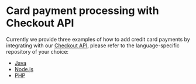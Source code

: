 # Card payment processing with Checkout API

Currently we provide three examples of how to add credit card payments by integrating with our [Checkout API](https://www.mercadopago.com/developers/en/guides/online-payments/checkout-api/introduction), please refer to the language-specific repository of your choice:

- [Java](https://github.com/mercadopago/card-payment-sample-java)
- [Node.js](https://github.com/mercadopago/card-payment-sample-node)
- [PHP](https://github.com/mercadopago/card-payment-sample-php)